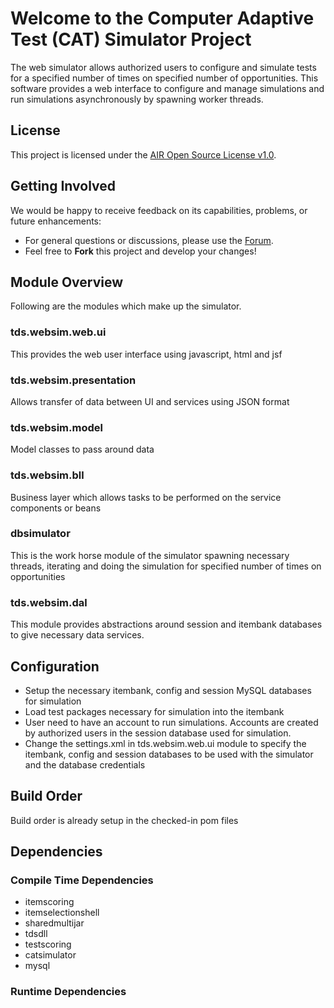 # Welcome to the Computer Adaptive Test (CAT) Simulator Project #
The web simulator allows authorized users to configure and simulate tests for a specified number of times on specified number of opportunities. This software provides a web interface to configure and manage simulations and run simulations asynchronously by spawning worker threads. 

## License ##
This project is licensed under the [AIR Open Source License v1.0](http://www.smarterapp.org/documents/American_Institutes_for_Research_Open_Source_Software_License.pdf).

## Getting Involved ##
We would be happy to receive feedback on its capabilities, problems, or future enhancements:

* For general questions or discussions, please use the [Forum](http://forum.opentestsystem.org/viewforum.php?f=9).
* Feel free to **Fork** this project and develop your changes!

## Module Overview
Following are the modules which make up the simulator. 

### tds.websim.web.ui
This provides the web user interface using javascript, html and jsf 

### tds.websim.presentation
Allows transfer of data between UI and services using JSON format

### tds.websim.model
Model classes to pass around data 

### tds.websim.bll
Business layer which allows tasks to be performed on the service components or beans 

### dbsimulator
This is the work horse module of the simulator spawning necessary threads, iterating and doing the simulation for specified number of times on opportunities

### tds.websim.dal
This module provides abstractions around session and itembank databases to give necessary data services. 

## Configuration
- Setup the necessary itembank, config and session MySQL databases for simulation
- Load test packages necessary for simulation into the itembank
- User need to have an account to run simulations. Accounts are created by authorized users in the session database used for simulation.
- Change the settings.xml in tds.websim.web.ui module to specify the itembank, config and session databases to be used with the simulator and the database credentials

## Build Order
Build order is already setup in the checked-in pom files

## Dependencies

### Compile Time Dependencies

* itemscoring
* itemselectionshell
* sharedmultijar
* tdsdll
* testscoring
* catsimulator
* mysql

### Runtime Dependencies